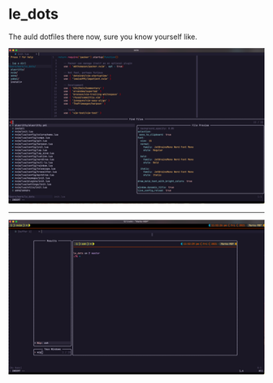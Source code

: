 # le_dots
The auld dotfiles there now, sure you know yourself like.

![Nvim](https://raw.githubusercontent.com/mark-coyle/images/master/Nvim.png)

---

![Nvim](https://raw.githubusercontent.com/mark-coyle/images/master/Tmux.png)

